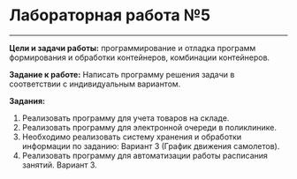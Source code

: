 # Лабораторная работа №5
___
__Цели и задачи работы:__ программирование и отладка программ формирования и обработки контейнеров, комбинации контейнеров. 

__Задание к работе:__ Написать программу решения задачи в соответствии с индивидуальным вариантом. 

__Задания:__
1. Реализовать программу для учета товаров на складе.
2. Реализовать программу для электронной очереди в поликлинике.
3. Необходимо реализовать систему хранения и обработки информации по заданию: Вариант 3 (График движения самолетов).
4. Реализовать программу для автоматизации работы расписания занятий. Вариант 3.
